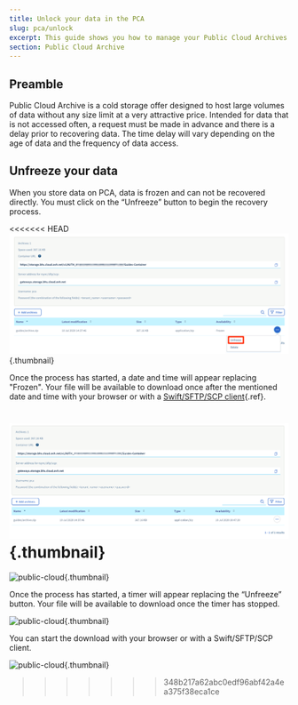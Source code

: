 ```yaml
---
title: Unlock your data in the PCA
slug: pca/unlock
excerpt: This guide shows you how to manage your Public Cloud Archives.
section: Public Cloud Archive
---
```



## Preamble
Public Cloud Archive is a cold storage offer designed to host large volumes of data without any size limit at a very attractive price. Intended for data that is not accessed often, a request must be made in advance and there is a delay prior to recovering data. The time delay will vary depending on the age of data and the frequency of data access.


## Unfreeze your data
When you store data on PCA, data is frozen and can not be recovered directly. You must click on the “Unfreeze” button to begin the recovery process.


<<<<<<< HEAD
![public-cloud](images/PCA-unlock-1.png){.thumbnail}

Once the process has started, a date and time will appear replacing "Frozen". Your file will be available to download once after the mentioned date and time with your browser or with a [Swift/SFTP/SCP client](../pca_sftp/guide.en-ca.md){.ref}.


![public-cloud](images/PCA-unlock-2.png){.thumbnail}
=======
![public-cloud](images/PCARECUP.png){.thumbnail}

Once the process has started, a timer will appear replacing the “Unfreeze” button. Your file will be available to download once the timer has stopped.


![public-cloud](images/PCARECUP2.png){.thumbnail}

You can start the download with your browser or with a Swift/SFTP/SCP client.


![public-cloud](images/PCARECUP3.png){.thumbnail}
>>>>>>> 348b217a62abc0edf96abf42a4ea375f38eca1ce
